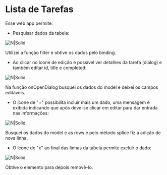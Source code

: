 # Lista de Tarefas

Esse web app permite:

- Pesquisar dados da tabela:

![N|Solid](https://media.giphy.com/media/HMrjF1i1gNwC5jWPQp/giphy.gif)

Utilizei a função filter e obtive os dados pelo binding.

- Ao clicar no ícone de edição é possível ver detalhes da tarefa (dialog) e também editar id, title e completed:

![N|Solid](https://media.giphy.com/media/2a2NymWGzvo620RRZY/giphy.gif)

Na função onOpenDialog busquei os dados do model e deixei os campos editáveis.

- O ícone de "+" possibilita incluir mais um dado, uma mensagem é exibida indicando que após deve-se clicar em editar para dar entrada nas informações:

![N|Solid](https://media.giphy.com/media/WtFmFMjosmviCibTQR/giphy.gif)

Busquei os dados do model e as rows e pelo método splice fiz a adição de nova linha.

- O ícone de "x" ao final das linhas da tabela permite excluir o dado:

![N|Solid](https://media.giphy.com/media/7WP6DCbZkoli88HoXI/giphy.gif)

Obtive o elemento para depois removê-lo.




